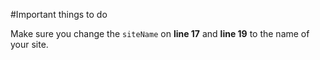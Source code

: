 #Important things to do

Make sure you change the `siteName` on **line 17** and **line 19** to the name of your site.
